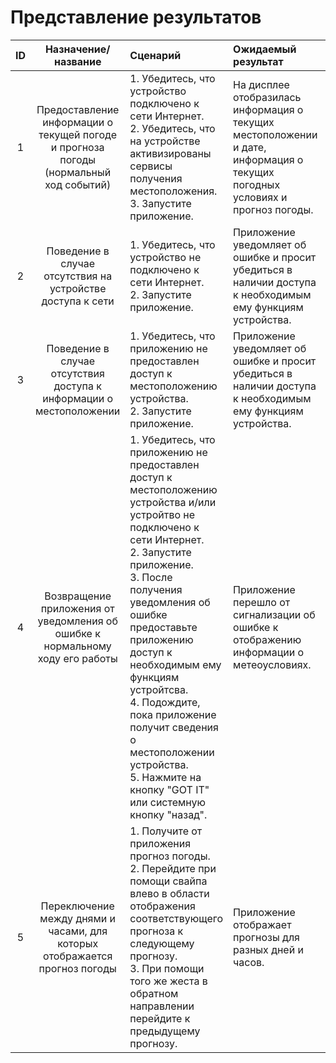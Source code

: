 # Представление результатов

| ID | Назначение/название | Сценарий | Ожидаемый результат | Фактический результат | Оценка |
|:---:|:---:|:---|:---|:---|:---|
| 1 | Предоставление информации о текущей погоде и прогноза погоды (нормальный ход событий)  | 1. Убедитесь, что устройство подключено к сети Интернет.<br> 2. Убедитесь, что на устройстве активизированы сервисы получения местоположения.<br> 3. Запустите приложение.| На дисплее отобразилась информация о текущих местоположении и дате, информация о текущих погодных условиях и прогноз погоды. |||
| 2 | Поведение в случае отсутствия на устройстве доступа к сети | 1. Убедитесь, что устройство не подключено к сети Интернет.<br> 2. Запустите приложение.| Приложение уведомляет об ошибке и просит убедиться в наличии доступа к необходимым ему функциям устройства. |||
| 3 | Поведение в случае отсутствия доступа к информации о местоположении | 1. Убедитесь, что приложению не предоставлен доступ к местоположению устройства.<br> 2. Запустите приложение.| Приложение уведомляет об ошибке и просит убедиться в наличии доступа к необходимым ему функциям устройства. |||
| 4 | Возвращение приложения от уведомления об ошибке к нормальному ходу его работы | 1. Убедитесь, что приложению не предоставлен доступ к местоположению устройства и/или устройтво не подключено к сети Интернет.<br> 2. Запустите приложение.<br> 3. После получения уведомления об ошибке предоставьте приложению доступ к необходимым ему функциям устройтсва.<br> 4. Подождите, пока приложение получит сведения о местоположении устройства.<br> 5. Нажмите на кнопку "GOT IT" или системную кнопку "назад".| Приложение перешло от сигнализации об ошибке к отображению информации о метеоусловиях. |||
| 5 | Переключение между днями и часами, для которых отображается прогноз погоды| 1. Получите от приложения прогноз погоды.<br> 2. Перейдите при помощи свайпа влево в области отображения соответствующего прогноза к следующему прогнозу.<br> 3. При помощи того же жеста в обратном направлении перейдите к предыдущему прогнозу.| Приложение отображает прогнозы для разных дней и часов.|||

